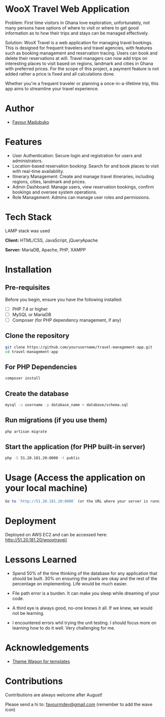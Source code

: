 
# WooX Travel Web Application
Problem: First time visitors in Ghana love exploration, unfortunately, not many persons have options of where to visit or where to get good information as to how their trips and stays can be managed effectively.

Solution: WooX Travel is a web application for managing travel bookings. This is designed for frequent travelers and travel agencies, with features such as booking management and reservation tracing. Users can book and delete their reservations at will. Travel managers can now add trips on interesting places to visit based on regions, landmark and cities in Ghana with preferred prices. For the scope of this project, a payment feature is not added rather a price is fixed and all calculations done.

Whether you're a frequent traveler or planning a once-in-a-lifetime trip, this app aims to streamline your travel experience.



# Author

- [Favour Madubuko](https://www.github.com/favouralgo)


# Features

- User Authentication: Secure login and registration for users and administrators.
- Location-based reservation booking: Search for and book places to visit with real-time availability.
- Itinerary Management: Create and manage travel itineraries, including regions, cities, landmark and prices.
- Admin Dashboard: Manage users, view reservation bookings, confirm bookings and oversee system operations. 
- Role Management: Admins can manage user roles and permissions.


# Tech Stack

LAMP stack was used

**Client:** HTML/CSS, JavaScript, jQueryApache 

**Server:** MariaDB, Apache, PHP, XAMPP


# Installation

## Pre-requisites
Before you begin, ensure you have the following installed:

- [ ]  PHP 7.4 or higher
- [ ]  MySQL or MariaDB
- [ ]  Composer (for PHP dependency management, if any)

## Clone the repository

```bash
git clone https://github.com/yourusername/travel-management-app.git
cd travel-management-app
```

## For PHP Dependencies
```bash
composer install
```

## Create the database
```bash 
mysql -u username -p database_name < database/schema.sql
```

## Run migrations (if you use them)
```bash 
php artisan migrate
```

## Start the application (for PHP built-in server)
```bash 
php -S 51.20.181.20:8000 -t public
```




    
# Usage (Access the application on your local machine)

```javascript
Go to `http://51.20.181.20:8000` (or the URL where your server is running).
```


# Deployment

Deployed on AWS EC2 and can be accessed here: http://51.20.181.20/wooxtravel/




# Lessons Learned

- Spend 50% of the time thinking of the database for any application that should be built. 30% on ensuring the pixels are okay and the rest of the percentage on implementing. Life would be much easier.

- File path error is a burden. It can make you sleep while dreaming of your code. 

- A third eye is always good, no-one knows it all. If we knew, we would not be learning.

- I encountered errors whil trying the unit testing. I should focus more on learning how to do it well. Very challenging for me.


# Acknowledgements

 - [Theme Wagon for templates](https://themewagon.com)




# Contributions

Contributions are always welcome after August!

Please send a hi to: favourmdev@gmail.com (remember to add the wave icon)


